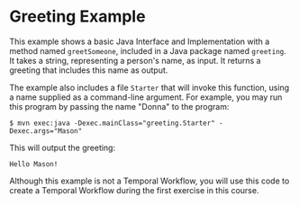 # Greeting Example
This example shows a basic Java Interface and Implementation with a method named `greetSomeone`, included in a Java package named `greeting`.
It takes a string, representing a person's name, as input. It returns a greeting that includes
this name as output.

The example also includes a file `Starter` that will invoke this function, using a name
supplied as a command-line argument. For example, you may run this program by passing the name
"Donna" to the program:

```
$ mvn exec:java -Dexec.mainClass="greeting.Starter" -Dexec.args="Mason"
```

This will output the greeting:

```
Hello Mason!
```

Although this example is not a Temporal Workflow, you will use this code
to create a Temporal Workflow during the first exercise in this course.
